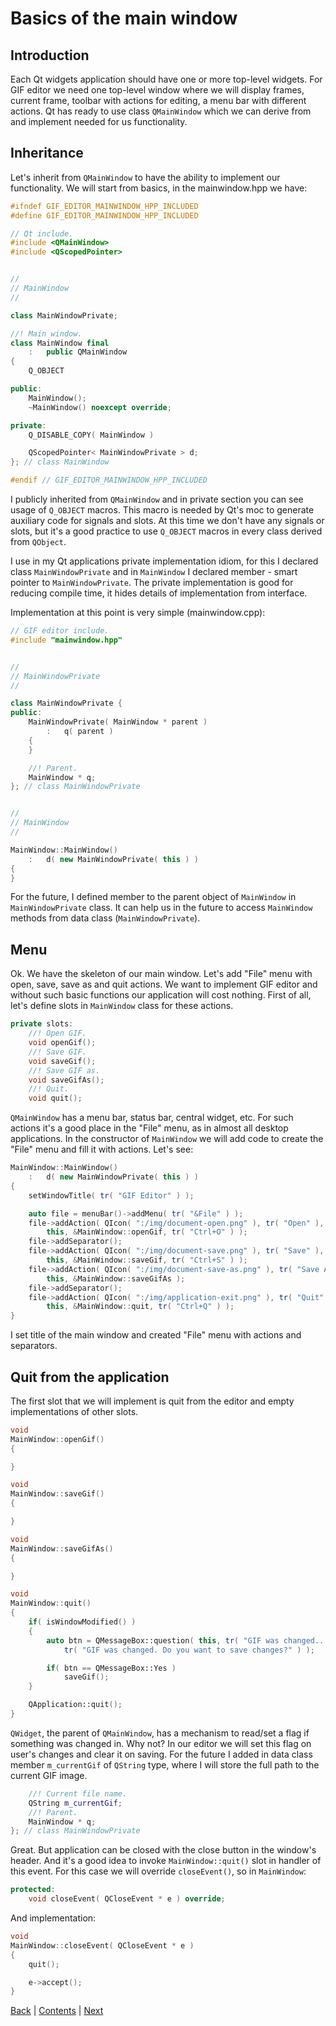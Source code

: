 # Basics of the main window

## Introduction

Each Qt widgets application should have one or more top-level widgets. For GIF editor we need one top-level window
where we will display frames, current frame, toolbar with actions for editing, a menu bar with different actions.
Qt has ready to use class `QMainWindow` which we can derive from and implement needed for us functionality.

## Inheritance

Let's inherit from `QMainWindow` to have the ability to implement our functionality. We will start from basics, in the mainwindow.hpp we have:

```cpp
#ifndef GIF_EDITOR_MAINWINDOW_HPP_INCLUDED
#define GIF_EDITOR_MAINWINDOW_HPP_INCLUDED

// Qt include.
#include <QMainWindow>
#include <QScopedPointer>


//
// MainWindow
//

class MainWindowPrivate;

//! Main window.
class MainWindow final
	:	public QMainWindow
{
	Q_OBJECT

public:
	MainWindow();
	~MainWindow() noexcept override;

private:
	Q_DISABLE_COPY( MainWindow )

	QScopedPointer< MainWindowPrivate > d;
}; // class MainWindow

#endif // GIF_EDITOR_MAINWINDOW_HPP_INCLUDED
```

I publicly inherited from `QMainWindow` and in private section you can see usage of `Q_OBJECT` macros.
This macro is needed by Qt's moc to generate auxiliary code for signals and slots. At this time we
don't have any signals or slots, but it's a good practice to use `Q_OBJECT` macros in every class derived from
`QObject`.

I use in my Qt applications private implementation idiom, for this I declared class `MainWindowPrivate` and in
`MainWindow` I declared member - smart pointer to `MainWindowPrivate`. The private implementation is good for reducing
compile time, it hides details of implementation from interface.

Implementation at this point is very simple (mainwindow.cpp):

```cpp
// GIF editor include.
#include "mainwindow.hpp"


//
// MainWindowPrivate
//

class MainWindowPrivate {
public:
	MainWindowPrivate( MainWindow * parent )
		:	q( parent )
	{
	}

	//! Parent.
	MainWindow * q;
}; // class MainWindowPrivate


//
// MainWindow
//

MainWindow::MainWindow()
	:	d( new MainWindowPrivate( this ) )
{
}
```

For the future, I defined member to the parent object of `MainWindow` in `MainWindowPrivate` class. It can help us
in the future to access `MainWindow` methods from data class (`MainWindowPrivate`).

## Menu

Ok. We have the skeleton of our main window. Let's add "File" menu with open, save, save as and quit actions. We
want to implement GIF editor and without such basic functions our application will cost nothing. First of all,
let's define slots in `MainWindow` class for these actions.

```cpp
private slots:
	//! Open GIF.
	void openGif();
	//! Save GIF.
	void saveGif();
	//! Save GIF as.
	void saveGifAs();
	//! Quit.
	void quit();
```

`QMainWindow` has a menu bar, status bar, central widget, etc. For such actions it's a good place in the "File" menu,
as in almost all desktop applications. In the constructor of `MainWindow` we will add code to create the "File"
menu and fill it with actions. Let's see:

```cpp
MainWindow::MainWindow()
	:	d( new MainWindowPrivate( this ) )
{
	setWindowTitle( tr( "GIF Editor" ) );

	auto file = menuBar()->addMenu( tr( "&File" ) );
	file->addAction( QIcon( ":/img/document-open.png" ), tr( "Open" ),
		this, &MainWindow::openGif, tr( "Ctrl+O" ) );
	file->addSeparator();
	file->addAction( QIcon( ":/img/document-save.png" ), tr( "Save" ),
		this, &MainWindow::saveGif, tr( "Ctrl+S" ) );
	file->addAction( QIcon( ":/img/document-save-as.png" ), tr( "Save As" ),
		this, &MainWindow::saveGifAs );
	file->addSeparator();
	file->addAction( QIcon( ":/img/application-exit.png" ), tr( "Quit" ),
		this, &MainWindow::quit, tr( "Ctrl+Q" ) );
}
```

I set title of the main window and created "File" menu with actions and separators.

## Quit from the application

The first slot that we will implement is quit from the editor and empty implementations of other slots.

```cpp
void
MainWindow::openGif()
{

}

void
MainWindow::saveGif()
{

}

void
MainWindow::saveGifAs()
{

}

void
MainWindow::quit()
{
	if( isWindowModified() )
	{
		auto btn = QMessageBox::question( this, tr( "GIF was changed..." ),
			tr( "GIF was changed. Do you want to save changes?" ) );

		if( btn == QMessageBox::Yes )
			saveGif();
	}

	QApplication::quit();
}
```

`QWidget`, the parent of `QMainWindow`, has a mechanism to read/set a flag if something was changed in. Why not?
In our editor we will set this flag on user's changes and clear it on saving. For the future I added in data
class member `m_currentGif` of `QString` type, where I will store the full path to the current GIF image.

```cpp
	//! Current file name.
	QString m_currentGif;
	//! Parent.
	MainWindow * q;
}; // class MainWindowPrivate
```

Great. But application can be closed with the close button in the window's header. And it's a good idea to invoke
`MainWindow::quit()` slot in handler of this event. For this case we will override `closeEvent()`, so in `MainWindow`:

```cpp
protected:
	void closeEvent( QCloseEvent * e ) override;
```

And implementation:

```cpp
void
MainWindow::closeEvent( QCloseEvent * e )
{
	quit();

	e->accept();
}
```

[Back](intro.md) | [Contents](../README.md) | [Next](launching.md)
